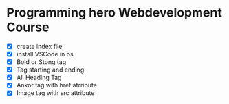 # Programming hero Webdevelopment Course


- [x] create index file
- [x] install VSCode in os
- [x] Bold or Stong tag
- [x] Tag starting and ending
- [x] All Heading Tag
- [x] Ankor tag with href atrribute
- [x] Image tag with src attribute